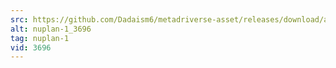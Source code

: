 ```yaml
---
src: https://github.com/Dadaism6/metadriverse-asset/releases/download/assetsv1.0.1/nuplan-1_3696.mp4
alt: nuplan-1_3696
tag: nuplan-1
vid: 3696
---
```

